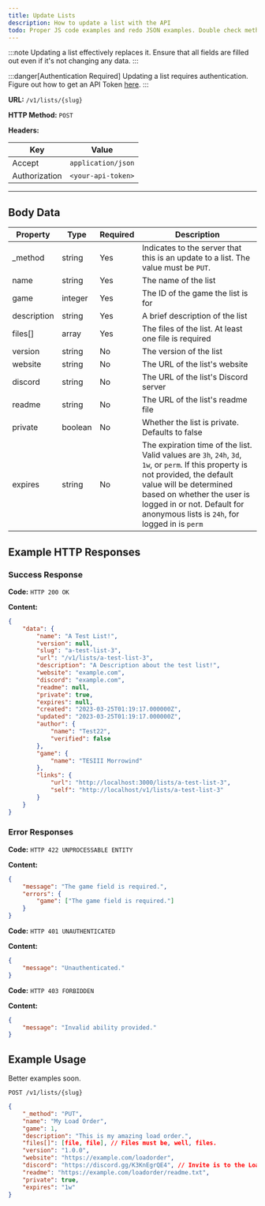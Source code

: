 ```yaml
---
title: Update Lists
description: How to update a list with the API
todo: Proper JS code examples and redo JSON examples. Double check method and if PUT works without needing _method body/header
---
```


:::note
Updating a list effectively replaces it. Ensure that all fields are filled out even if it's not changing any data.
:::

:::danger[Authentication Required]
Updating a list requires authentication. Figure out how to get an API Token [here](/basics/authentication).
:::

**URL:** `/v1/lists/{slug}`

**HTTP Method:** `POST`

**Headers:**

| Key           | Value              |
| ------------- | ------------------ |
| Accept        | `application/json` |
| Authorization | `<your-api-token>` |

---

## Body Data

| Property    | Type    | Required | Description                                                                                                                                                                                                                                                               |
| ----------- | ------- | -------- | ------------------------------------------------------------------------------------------------------------------------------------------------------------------------------------------------------------------------------------------------------------------------- |
| \_method    | string  | Yes      | Indicates to the server that this is an update to a list. The value must be `PUT`.                                                                                                                                                                                        |
| name        | string  | Yes      | The name of the list                                                                                                                                                                                                                                                      |
| game        | integer | Yes      | The ID of the game the list is for                                                                                                                                                                                                                                        |
| description | string  | Yes      | A brief description of the list                                                                                                                                                                                                                                           |
| files[]     | array   | Yes      | The files of the list. At least one file is required                                                                                                                                                                                                                      |
| version     | string  | No       | The version of the list                                                                                                                                                                                                                                                   |
| website     | string  | No       | The URL of the list's website                                                                                                                                                                                                                                             |
| discord     | string  | No       | The URL of the list's Discord server                                                                                                                                                                                                                                      |
| readme      | string  | No       | The URL of the list's readme file                                                                                                                                                                                                                                         |
| private     | boolean | No       | Whether the list is private. Defaults to false                                                                                                                                                                                                                            |
| expires     | string  | No       | The expiration time of the list. Valid values are `3h`, `24h`, `3d`, `1w`, or `perm`. If this property is not provided, the default value will be determined based on whether the user is logged in or not. Default for anonymous lists is `24h`, for logged in is `perm` |

## Example HTTP Responses

### Success Response

**Code:** `HTTP 200 OK`

**Content:**

```json
{
    "data": {
        "name": "A Test List!",
        "version": null,
        "slug": "a-test-list-3",
        "url": "/v1/lists/a-test-list-3",
        "description": "A Description about the test list!",
        "website": "example.com",
        "discord": "example.com",
        "readme": null,
        "private": true,
        "expires": null,
        "created": "2023-03-25T01:19:17.000000Z",
        "updated": "2023-03-25T01:19:17.000000Z",
        "author": {
            "name": "Test22",
            "verified": false
        },
        "game": {
            "name": "TESIII Morrowind"
        },
        "links": {
            "url": "http://localhost:3000/lists/a-test-list-3",
            "self": "http://localhost/v1/lists/a-test-list-3"
        }
    }
}
```

### Error Responses

**Code:** `HTTP 422 UNPROCESSABLE ENTITY`

**Content:**

```json
{
    "message": "The game field is required.",
    "errors": {
        "game": ["The game field is required."]
    }
}
```

**Code:** `HTTP 401 UNAUTHENTICATED`

**Content:**

```json
{
    "message": "Unauthenticated."
}
```

**Code:** `HTTP 403 FORBIDDEN`

**Content:**

```json
{
    "message": "Invalid ability provided."
}
```

## Example Usage

Better examples soon.

`POST /v1/lists/{slug}`

```json
{
  	"_method": "PUT",
    "name": "My Load Order",
    "game": 1,
    "description": "This is my amazing load order.",
    "files[]": [file, file], // Files must be, well, files.
    "version": "1.0.0",
    "website": "https://example.com/loadorder",
    "discord": "https://discord.gg/K3KnEgrQE4", // Invite is to the Load Order Library server
    "readme": "https://example.com/loadorder/readme.txt",
    "private": true,
    "expires": "1w"
}

```
